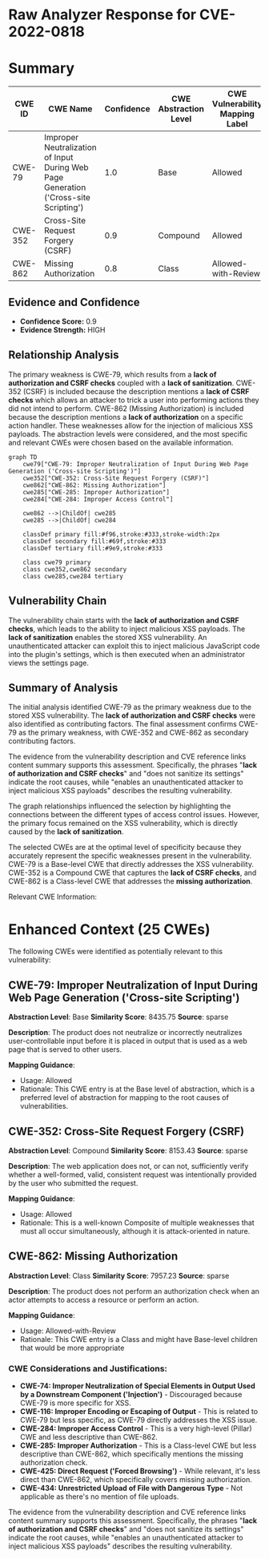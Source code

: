 # Raw Analyzer Response for CVE-2022-0818

# Summary
| CWE ID | CWE Name | Confidence | CWE Abstraction Level | CWE Vulnerability Mapping Label | CWE-Vulnerability Mapping Notes |
|---|---|---|---|---|---|
| CWE-79 | Improper Neutralization of Input During Web Page Generation ('Cross-site Scripting') | 1.0 | Base | Allowed | Primary CWE |
| CWE-352 | Cross-Site Request Forgery (CSRF) | 0.9 | Compound | Allowed | Secondary Candidate |
| CWE-862 | Missing Authorization | 0.8 | Class | Allowed-with-Review | Secondary Candidate |

## Evidence and Confidence

*   **Confidence Score:** 0.9
*   **Evidence Strength:** HIGH

## Relationship Analysis
The primary weakness is CWE-79, which results from a **lack of authorization and CSRF checks** coupled with a **lack of sanitization**. CWE-352 (CSRF) is included because the description mentions a **lack of CSRF checks** which allows an attacker to trick a user into performing actions they did not intend to perform. CWE-862 (Missing Authorization) is included because the description mentions a **lack of authorization** on a specific action handler. These weaknesses allow for the injection of malicious XSS payloads. The abstraction levels were considered, and the most specific and relevant CWEs were chosen based on the available information.

```mermaid
graph TD
    cwe79["CWE-79: Improper Neutralization of Input During Web Page Generation ('Cross-site Scripting')"]
    cwe352["CWE-352: Cross-Site Request Forgery (CSRF)"]
    cwe862["CWE-862: Missing Authorization"]
    cwe285["CWE-285: Improper Authorization"]
    cwe284["CWE-284: Improper Access Control"]

    cwe862 -->|ChildOf| cwe285
    cwe285 -->|ChildOf| cwe284

    classDef primary fill:#f96,stroke:#333,stroke-width:2px
    classDef secondary fill:#69f,stroke:#333
    classDef tertiary fill:#9e9,stroke:#333

    class cwe79 primary
    class cwe352,cwe862 secondary
    class cwe285,cwe284 tertiary
```

## Vulnerability Chain
The vulnerability chain starts with the **lack of authorization and CSRF checks**, which leads to the ability to inject malicious XSS payloads. The **lack of sanitization** enables the stored XSS vulnerability. An unauthenticated attacker can exploit this to inject malicious JavaScript code into the plugin's settings, which is then executed when an administrator views the settings page.

## Summary of Analysis
The initial analysis identified CWE-79 as the primary weakness due to the stored XSS vulnerability. The **lack of authorization and CSRF checks** were also identified as contributing factors. The final assessment confirms CWE-79 as the primary weakness, with CWE-352 and CWE-862 as secondary contributing factors.

The evidence from the vulnerability description and CVE reference links content summary supports this assessment. Specifically, the phrases "**lack of authorization and CSRF checks**" and "does not sanitize its settings" indicate the root causes, while "enables an unauthenticated attacker to inject malicious XSS payloads" describes the resulting vulnerability.

The graph relationships influenced the selection by highlighting the connections between the different types of access control issues. However, the primary focus remained on the XSS vulnerability, which is directly caused by the **lack of sanitization**.

The selected CWEs are at the optimal level of specificity because they accurately represent the specific weaknesses present in the vulnerability. CWE-79 is a Base-level CWE that directly addresses the XSS vulnerability. CWE-352 is a Compound CWE that captures the **lack of CSRF checks**, and CWE-862 is a Class-level CWE that addresses the **missing authorization**.

Relevant CWE Information:

# Enhanced Context (25 CWEs)
The following CWEs were identified as potentially relevant to this vulnerability:

## CWE-79: Improper Neutralization of Input During Web Page Generation ('Cross-site Scripting')
**Abstraction Level**: Base
**Similarity Score**: 8435.75
**Source**: sparse

**Description**:
The product does not neutralize or incorrectly neutralizes user-controllable input before it is placed in output that is used as a web page that is served to other users.

**Mapping Guidance**:
- Usage: Allowed
- Rationale: This CWE entry is at the Base level of abstraction, which is a preferred level of abstraction for mapping to the root causes of vulnerabilities.

## CWE-352: Cross-Site Request Forgery (CSRF)
**Abstraction Level**: Compound
**Similarity Score**: 8153.43
**Source**: sparse

**Description**:
The web application does not, or can not, sufficiently verify whether a well-formed, valid, consistent request was intentionally provided by the user who submitted the request.

**Mapping Guidance**:
- Usage: Allowed
- Rationale: This is a well-known Composite of multiple weaknesses that must all occur simultaneously, although it is attack-oriented in nature.

## CWE-862: Missing Authorization
**Abstraction Level**: Class
**Similarity Score**: 7957.23
**Source**: sparse

**Description**:
The product does not perform an authorization check when an actor attempts to access a resource or perform an action.

**Mapping Guidance**:
- Usage: Allowed-with-Review
- Rationale: This CWE entry is a Class and might have Base-level children that would be more appropriate

### CWE Considerations and Justifications:

*   **CWE-74: Improper Neutralization of Special Elements in Output Used by a Downstream Component ('Injection')** - Discouraged because CWE-79 is more specific for XSS.
*   **CWE-116: Improper Encoding or Escaping of Output** - This is related to CWE-79 but less specific, as CWE-79 directly addresses the XSS issue.
*   **CWE-284: Improper Access Control** - This is a very high-level (Pillar) CWE and less descriptive than CWE-862.
*   **CWE-285: Improper Authorization** - This is a Class-level CWE but less descriptive than CWE-862, which specifically mentions the missing authorization check.
*   **CWE-425: Direct Request ('Forced Browsing')** - While relevant, it's less direct than CWE-862, which specifically covers missing authorization.
*   **CWE-434: Unrestricted Upload of File with Dangerous Type** - Not applicable as there's no mention of file uploads.

The evidence from the vulnerability description and CVE reference links content summary supports this assessment. Specifically, the phrases "**lack of authorization and CSRF checks**" and "does not sanitize its settings" indicate the root causes, while "enables an unauthenticated attacker to inject malicious XSS payloads" describes the resulting vulnerability.